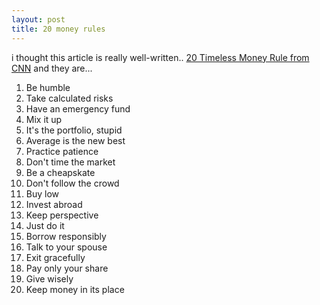 ```yaml
---
layout: post
title: 20 money rules
---
```


i thought this article is really well-written.. [20 Timeless Money Rule from CNN](http://finance.yahoo.com/banking-budgeting/article/103404/20-Timeless-Money-Rules;_ylt=AlZhzG6kXzvnsIl1QC63FCf7OIZ4?mod=oneclick) and they are...

1. Be humble
2. Take calculated risks
3. Have an emergency fund
4. Mix it up
5. It's the portfolio, stupid
6. Average is the new best
7. Practice patience
8. Don't time the market
9. Be a cheapskate
10. Don't follow the crowd
11. Buy low
12. Invest abroad
13. Keep perspective
14. Just do it
15. Borrow responsibly
16. Talk to your spouse
17. Exit gracefully
18. Pay only your share
19. Give wisely
20. Keep money in its place
